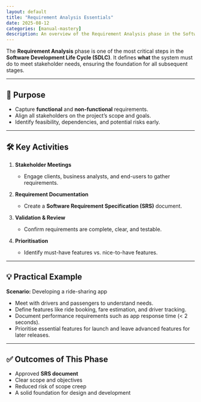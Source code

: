 ```yaml
---
layout: default
title: "Requirement Analysis Essentials"
date: 2025-08-12
categories: [manual-mastery]
description: An overview of the Requirement Analysis phase in the Software Development Life Cycle, with activities, outcomes, and a practical example.
---
```


The **Requirement Analysis** phase is one of the most critical steps in the **Software Development Life Cycle (SDLC)**. It defines **what** the system must do to meet stakeholder needs, ensuring the foundation for all subsequent stages.

---

## 📌 Purpose

- Capture **functional** and **non-functional** requirements.  
- Align all stakeholders on the project’s scope and goals.  
- Identify feasibility, dependencies, and potential risks early.

---

## 🛠️ Key Activities

1. **Stakeholder Meetings**  
   - Engage clients, business analysts, and end-users to gather requirements.  

2. **Requirement Documentation**  
   - Create a **Software Requirement Specification (SRS)** document.  

3. **Validation & Review**  
   - Confirm requirements are complete, clear, and testable.  

4. **Prioritisation**  
   - Identify must-have features vs. nice-to-have features.

---

## 💡 Practical Example

**Scenario:** Developing a ride-sharing app  
- Meet with drivers and passengers to understand needs.  
- Define features like ride booking, fare estimation, and driver tracking.  
- Document performance requirements such as app response time (< 2 seconds).  
- Prioritise essential features for launch and leave advanced features for later releases.

---

## ✅ Outcomes of This Phase
- Approved **SRS document**  
- Clear scope and objectives  
- Reduced risk of scope creep  
- A solid foundation for design and development
